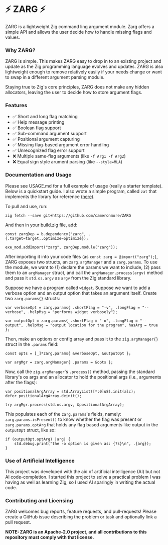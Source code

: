 # ⚡ ZARG ⚡

ZARG is a lightweight Zig command ling argument module. Zarg offers a simple API and allows the user decide how to handle missing flags and values.

### Why ZARG?

ZARG is simple. This makes ZARG easy to drop in to an existing project and update as the Zig programming language evolves and updates. ZARG is also lightweight enough to remove relatively easily if your needs change or want to swap in a different argument parsing module.

Staying true to Zig's core principles, ZARG does not make any hidden allocators, leaving the user to decide how to store argument flags.

### Features

- ✅ Short and long flag matching
- ✅ Help message printing
- ✅ Boolean flag support
- ✅ Sub-command argument support
- ✅ Positional argument capturing
- ✅ Missing flag-based argument error handling
- ✅ Unrecognized flag error support
- ❌ Multiple same-flag arguments (like `-f Arg1 -f Arg2`)
- ❌ Equal sign style arument parsing (like `--style=MLA`)

### Documentation and Usage

Please see USAGE.md for a full example of usage (really a starter template). Below is a quickstart guide. I also wrote a simple program, called `zat` that implements the library for reference ([here](https://github.com/cameronmore/zat)).

To pull and use, run:
```shell
zig fetch --save git+https://github.com/cameronmore/ZARG
```
And then in your build.zig file, add:
```zig
const zargDep = b.dependency("zarg", .{.target=target,.optimize=optimize});

exe_mod.addImport("zarg", zargDep.module("zarg"));
```
After importing it into your code files (as `const zarg = @import("zarg");`), ZARG exposes two structs, an `zarg.argManager` and a `zarg.params`. To use the module, we want to (1) declare the params we want to include, (2) pass them to an `argManager` struct, and call the `argManager.process(argv)` method and pass it `std.os.argv` as `argv` from the Zig standard library.

Suppose we have a program called `widget`. Suppose we want to add a verbose option and an output option that takes an argument itself. Create two `zarg.params{}` structs:

```zig
var verboseOpt = zarg.params{ .shortFlag = "-v", .longFlag = "--verbose", .helpMsg = "performs widget verbosely"};

var outputOpt = zarg.params{ .shortFlag = "-o", .longFlag = "--output", .helpMsg = "output location for the program", hasArg = true };

```

Then, make an options or config array and pass it to the `zig.argManager{}` struct in the `.params` field:
```zig
const opts = [_]*zarg.params{ &verboseOpt, &outputOpt };

var argMgr = zarg.argManager{ .params = &opts };
```

Now, call the `zig.argManager`'s `.process()` method, passing the standard library's os args and an allocator to hold the positional args (i.e., arguments after the flags):
```zig
var positionalArgArray = std.ArrayList([*:0]u8).init(alc);
defer positionalArgArray.deinit();

try argMgr.process(std.os.argv, &positionalArgArray);
```
This populates each of the `zarg.params`'s fields, namely: `zarg.params.isPresent()` to know whether the flag was present or `zarg.params.optArg` that holds any flag based arguments like output in the `outputOpt` struct, like so:
```zig
if (outputOpt.optArg) |arg| {
    std.debug.print("the -o option is given as: {?s}\n", .{arg});
}
```

### Use of Artificial Intelligence

This project was developed with the aid of artificial intelligence (AI) but not AI code-completion. I started this project to solve a practical problem I was having as well as learning Zig, so I used AI sparingly in writing the actual code.

### Contributing and Licensing

ZARG welcomes bug reports, feature requests, and pull-requests! Please create a GitHub issue describing the problem or task and optionally link a pull request.

**NOTE: ZARG is an Apache-2.0 project, and all contributions to this repository must comply with that license.**
